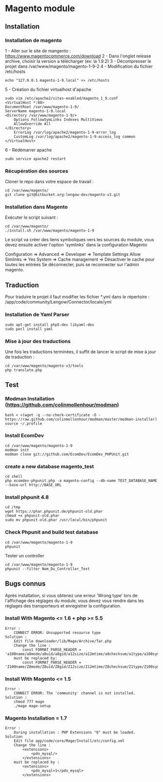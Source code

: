 # Magento module #
## Installation ##

### Installation de magento ###

1 - Aller sur le site de mangento : https://www.magentocommerce.com/download
2 - Dans l'onglet release archive, choisir la version a télécharger (ex: la 1.9.2)
3 - Décompresser le projet dans /var/www/magento/magento-1-9-2
4 - Modification du fichier /etc/hosts

    echo "127.0.0.1 magento-1-9.local" >> /etc/hosts

5 - Création du fichier virtualhost d'apache

    sudo vim /etc/apache2/sites-enabled/magento_1_9.conf 
    <VirtualHost *:80>
    DocumentRoot /var/www/magento-1-9/
    ServerName magento-1-9.local
    <Directory /var/www/magento-1-9/>
        Options FollowSymLinks Indexes MultiViews
        AllowOverride All
    </Directory>
        ErrorLog /var/log/apache2/magento-1-9-error_log
        CustomLog /var/log/apache2/magento-1-9-access_log common
    </VirtualHost>
6 - Rédémarrer apache

    sudo service apache2 restart

### Récupération des sources ###

Cloner le repo dans votre espace de travail :

    cd /var/www/magento/
    git clone git@bitbucket.org:lengow-dev/magento-v3.git

### Installation dans Magento ###

Exécuter le script suivant :

    cd /var/www/magento/
    ./install.sh /var/www/magento/magento-1-9

Le script va créer des liens symboliques vers les sources du module, vous devez ensuite activer l'option 'symlinks' dans la configuration Magento 

Configuration => Advanced => Developer => Template Settings Allow Simlinks => Yes
System => Cache management => Désactiver le cache pour toutes les entrées
Se déconnecter, puis se reconnecter sur l'admin magento.

## Traduction ##

Pour traduire le projet il faut modifier les fichier *.yml dans le répertoire : /app/code/community/Lengow/Connector/locale/yml

### Installation de Yaml Parser ###

    sudo apt-get install php5-dev libyaml-dev
    sudo pecl install yaml

### Mise à jour des traductions ###

Une fois les traductions terminées, il suffit de lancer le script de mise à jour de traduction :

    cd /var/www/magento/magento-v3/tools
    php translate.php

## Test ##


### Modman Installation (https://github.com/colinmollenhour/modman) ###

    bash < <(wget -q --no-check-certificate -O - https://raw.github.com/colinmollenhour/modman/master/modman-installer)
    source ~/.profile

### Install EcomDev ###

    cd /var/www/magento/magento-1-9
    modman init
    modman clone git://github.com/EcomDev/EcomDev_PHPUnit.git

### create a new database magento_test ###

    cd shell
    php ecomdev-phpunit.php -a magento-config --db-name TEST_DATABASE_NAME --base-url http://BASE_URL

### Install phpunit 4.8 ###

    cd /tmp
    wget https://phar.phpunit.de/phpunit-old.phar
    chmod +x phpunit-old.phar
    sudo mv phpunit-old.phar /usr/local/bin/phpunit

### Check Phpunit and build test database ###

    cd /var/www/magento/magento-1-9
    phpunit
    
Tester un controller 
    
    cd /var/www/magento/magento-1-9
    phpunit --filter Nom_Du_Controller_Test

## Bugs connus ##

Après installation, si vous obtenez une erreur 'Wrong type' lors de l'affichage des réglages du module, vous devez vous rendre dans les réglages des transporteurs et enregistrer la configuration.

### Install With Magento <= 1.6 + php >= 5.5 ###

    Error :
        CONNECT ERROR: Unsupported resource type
    Solution :
        Edit file downloader/lib/Mage/Archive/Tar.php
        Change the line :
            const FORMAT_PARSE_HEADER = 'a100name/a8mode/a8uid/a8gid/a12size/a12mtime/a8checksum/a1type/a100symlink/a6magic/a2version/a32uname/a32gname/a8devmajor/a8devminor/a155prefix/a12closer';
        must be replaced by:
            const FORMAT_PARSE_HEADER = 'Z100name/Z8mode/Z8uid/Z8gid/Z12size/Z12mtime/Z8checksum/Z1type/Z100symlink/Z6magic/Z2version/Z32uname/Z32gname/Z8devmajor/Z8devminor/Z155prefix/Z12closer';
            
### Install With Magento <= 1.5 ###

    Error :
        CONNECT ERROR: The 'community' channel is not installed.
    Solution :
        chmod 777 mage
        ./mage mage-setup
        
### Magento Installation = 1.7 ###

    Error :
        During installation : PHP Extensions "0" must be loaded.
    Solution
        Edit file app/code/core/Mage/Install/etc/config.xml
        Change the line :
            <extensions>
                <pdo_mysql/>
            </extensions>
        must be replaced by :
            <extensions>
                <pdo_mysql>1</pdo_mysql>
            </extensions>